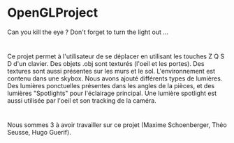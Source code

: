 # OpenGLProject

Can you kill the eye ?
Don't forget to turn the light out ...
#
Ce projet permet à l'utilisateur de se déplacer en utilisant les touches Z Q S D d'un clavier.
Des objets .obj sont texturés (l'oeil et les portes). Des textures sont aussi présentes sur les murs et le sol.
L'environnement est contenu dans une skybox.
Nous avons ajouté différents types de lumières. Des lumières ponctuelles présentes dans les angles de la pièces, et des lumières "Spotlights" pour l'éclairage principal.
Une lumière spotlight est aussi utilisée par l'oeil et son tracking de la caméra.
#
Nous sommes 3 à avoir travailler sur ce projet (Maxime Schoenberger, Théo Seusse, Hugo Guerif).
